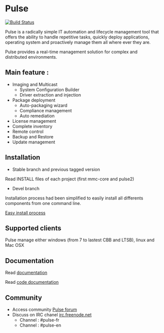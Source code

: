 # Pulse

[![Build Status](https://travis-ci.org/pulse-project/pulse2.svg?branch=master)](https://travis-ci.org/pulse-project/pulse2/branches)

Pulse is a radically simple IT automation and lifecycle management tool that offers the ability to handle repetitive tasks, quickly deploy applications, operating system and proactively manage them all where ever they are. 

Pulse provides a real-time management solution for complex and distributed environments.

## Main feature :

* Imaging and Multicast
  * System Configuration Builder
  * Driver extraction and injection
* Package deployment
  * Auto-packaging wizard
  * Compliance management
  * Auto remediation
* License management
* Complete inventory
* Remote control
* Backup and Restore
* Update management

## Installation

* Stable branch and previous tagged version

Read INSTALL files of each project (first mmc-core and pulse2) 

* Devel branch

Installation process had been simplified to easily install all differents components from one command line.

[Easy install process](https://github.com/pulse-project/tools/tree/master/install)


## Supported clients

Pulse manage either windows (from 7 to lastest CBB and LTSB), linux and Mac OSX 

## Documentation

Read [documentation](http://pulse-automation-tools.readthedocs.org/) 

Read [code documentation](http://doc.siveo.net/)

## Community

* Access community [Pulse forum](https://forum.pulse2.fr/)
* Discuss on IRC chanel [irc.freenode.net](irc.freenode.net)
  * Channel : #pulse-fr
  * Channel : #pulse-en

